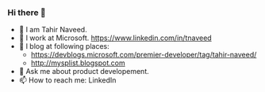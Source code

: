 ### Hi there 👋

- 🔭 I am Tahir Naveed.
- 🌱 I work at Microsoft. https://www.linkedin.com/in/tnaveed
- 👯 I blog at following places:
  -  https://devblogs.microsoft.com/premier-developer/tag/tahir-naveed/
  -  http://mysplist.blogspot.com
- 💬 Ask me about product developement.
- 📫 How to reach me: LinkedIn
